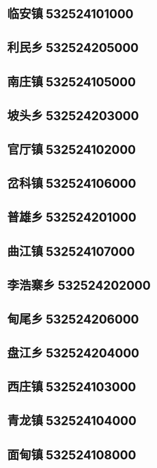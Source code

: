 # 临安镇 532524101000
# 利民乡 532524205000
# 南庄镇 532524105000
# 坡头乡 532524203000
# 官厅镇 532524102000
# 岔科镇 532524106000
# 普雄乡 532524201000
# 曲江镇 532524107000
# 李浩寨乡 532524202000
# 甸尾乡 532524206000
# 盘江乡 532524204000
# 西庄镇 532524103000
# 青龙镇 532524104000
# 面甸镇 532524108000

